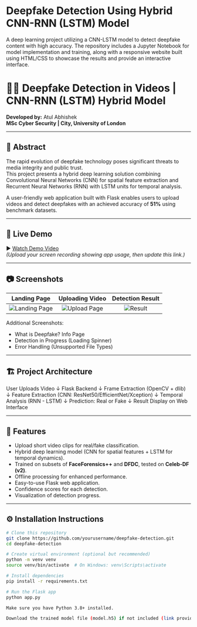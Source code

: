 # Deepfake Detection Using Hybrid CNN-RNN (LSTM) Model
 A deep learning project utilizing a CNN-LSTM model to detect deepfake content with high accuracy. The repository includes a Jupyter Notebook for model implementation and training, along with a responsive website built using HTML/CSS to showcase the results and provide an interactive interface.

# 🕵️‍♂️ Deepfake Detection in Videos | CNN-RNN (LSTM) Hybrid Model

**Developed by:** Atul Abhishek  
**MSc Cyber Security | City, University of London**

---

## 📜 Abstract

The rapid evolution of deepfake technology poses significant threats to media integrity and public trust.  
This project presents a hybrid deep learning solution combining Convolutional Neural Networks (CNN) for spatial feature extraction and Recurrent Neural Networks (RNN) with LSTM units for temporal analysis.  

A user-friendly web application built with Flask enables users to upload videos and detect deepfakes with an achieved accuracy of **51%** using benchmark datasets.

---

## 🚀 Live Demo

▶️ [Watch Demo Video](#)  
*(Upload your screen recording showing app usage, then update this link.)*

---

## 📷 Screenshots

| Landing Page | Uploading Video | Detection Result |
|:------------:|:----------------:|:----------------:|
| ![Landing Page](static/images/landing_page.png) | ![Upload Page](static/images/upload_page.png) | ![Result](static/images/detection_result.png) |

Additional Screenshots:
- What is Deepfake? Info Page
- Detection in Progress (Loading Spinner)
- Error Handling (Unsupported File Types)

---

## 🏗️ Project Architecture
User Uploads Video ↓ Flask Backend ↓ Frame Extraction (OpenCV + dlib) ↓ Feature Extraction (CNN: ResNet50/EfficientNet/Xception) ↓ Temporal Analysis (RNN - LSTM) ↓ Prediction: Real or Fake ↓ Result Display on Web Interface


---

## 🎯 Features

- Upload short video clips for real/fake classification.
- Hybrid deep learning model (CNN for spatial features + LSTM for temporal dynamics).
- Trained on subsets of **FaceForensics++** and **DFDC**, tested on **Celeb-DF (v2)**.
- Offline processing for enhanced performance.
- Easy-to-use Flask web application.
- Confidence scores for each detection.
- Visualization of detection progress.

---

## ⚙️ Installation Instructions

```bash
# Clone this repository
git clone https://github.com/yourusername/deepfake-detection.git
cd deepfake-detection

# Create virtual environment (optional but recommended)
python -m venv venv
source venv/bin/activate  # On Windows: venv\Scripts\activate

# Install dependencies
pip install -r requirements.txt

# Run the Flask app
python app.py

Make sure you have Python 3.8+ installed.

Download the trained model file (model.h5) if not included (link provided separately).
